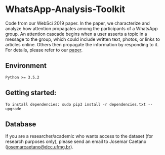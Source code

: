 # WhatsApp-Analysis-Toolkit

Code from our WebSci 2019 paper. 
In the paper, we characterize and analyze how attention propagates among the participants of a WhatsApp group. 
An attention cascade begins when a user asserts a topic in a message to the group, which could include written text, 
photos, or links to articles online. Others then propagate the information by responding to it.
For details, please refer to our [paper](https://arxiv.org/abs/1905.00825). 

Environment
--------

    Python >= 3.5.2

Getting started:
--------

    To install dependencies: sudo pip3 install -r dependencies.txt --upgrade
        
Database
--------

If you are a researcher/academic who wants access to the dataset 
(for research purposes only), please send an email to Josemar Caetano (josemarcaetano@dcc.ufmg.br).